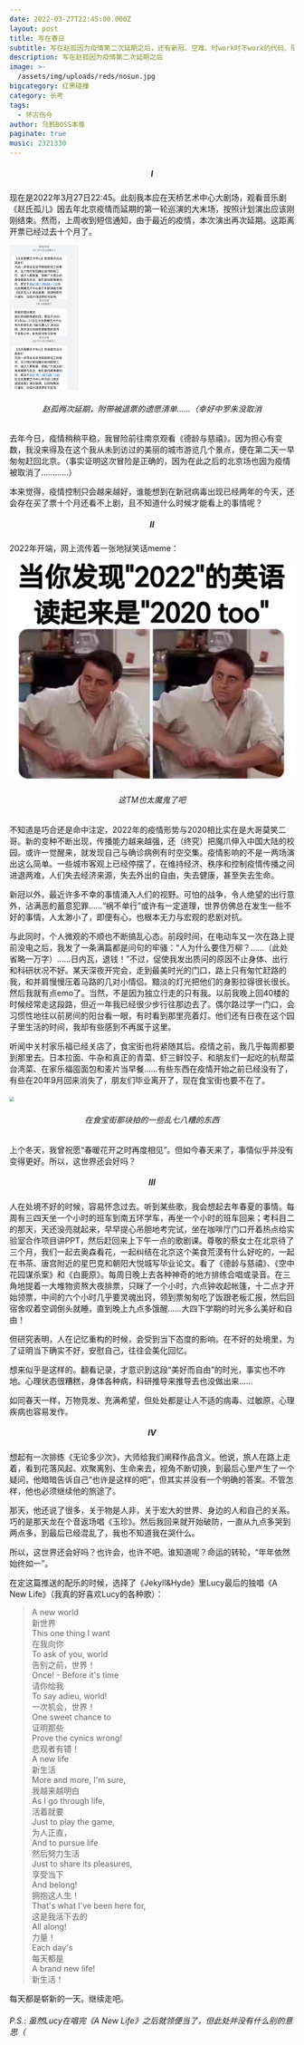 ```yaml
---
date: 2022-03-27T22:45:00.000Z
layout: post
title: 写在春日
subtitle: 写在赵孤因为疫情第二次延期之后，还有新冠、空难、时work时不work的代码、随时没电的电动车、重感冒、阻隔在大陆两端的挚友、孤独与无法获得的恋情、流逝的时光
description: 写在赵孤因为疫情第二次延期之后
image: >-
  /assets/img/uploads/reds/nosun.jpg
bigcategory: 红黑碰撞
category: 长考
tags:
  - 怀古伤今
author: 乌鸦BOSS本尊
paginate: true
music: 2321330
---
```

##### <center>I</center>

现在是2022年3月27日22:45。此刻我本应在天桥艺术中心大剧场，观看音乐剧《赵氏孤儿》因去年北京疫情而延期的第一轮巡演的大末场，按照计划演出应该刚刚结束。然而，上周收到短信通知，由于最近的疫情，本次演出再次延期。这距离开票已经过去十个月了。

<img src="../assets/img/uploads/reds/cancel-message.jpg" style="zoom:25%;" />

###### <center>赵孤两次延期，附带被退票的遗愿清单……（幸好中罗朱没取消</center>

去年今日，疫情稍稍平稳，我冒险前往南京观看《德龄与慈禧》。因为担心有变数，我没来得及在这个我从未到访过的美丽的城市游览几个景点，便在第二天一早匆匆赶回北京。（事实证明这次冒险是正确的，因为在此之后的北京场也因为疫情被取消了…………）

本来觉得，疫情控制只会越来越好，谁能想到在新冠病毒出现已经两年的今天，还会存在买了票十个月还看不上剧，且不知道什么时候才能看上的事情呢？



##### <center>II</center>

2022年开端，网上流传着一张地狱笑话meme：

<img src="../assets/img/uploads/reds/2022meme.jpg" style="zoom:50%;" />

###### <center>这TM也太魔鬼了吧</center>

不知道是巧合还是命中注定，2022年的疫情形势与2020相比实在是大哥莫笑二哥。新的变种不断出现，传播能力越来越强，还（终究）把魔爪伸入中国大陆的校园。或许一觉醒来，就发现自己与确诊病例有时空交集。疫情影响的不是一两场演出这么简单。一些城市客观上已经停摆了，在维持经济、秩序和控制疫情传播之间进退两难，人们失去经济来源，失去外出的自由，失去健康，甚至失去生命。

新冠以外，最近许多不幸的事情涌入人们的视野。可怕的战争，令人绝望的出行意外，沾满恶的蓄意犯罪……“祸不单行”或许有一定道理，世界仿佛总在发生一些不好的事情，人太渺小了，即便有心，也根本无力与宏观的悲剧对抗。

与此同时，个人微观的不顺也不断搞乱心态。前段时间，在电动车又一次在路上提前没电之后，我发了一条满篇都是问句的牢骚：“人为什么要住万柳？……（此处省略一万字）……日内瓦，退钱！”不过，促使我发出质问的原因不止身体、出行和科研状况不好。某天深夜开完会，走到最美时光的门口，路上只有匆忙赶路的我，和并肩慢慢压着马路的几对小情侣。黯淡的灯光把他们的身影拉得很长很长。然后我就有点emo了。当然，不是因为独立行走的只有我。以前我晚上回40楼的时候经常走这段路，但近一年我已经很少步行往那边去了。偶尔路过学一门口，会习惯性地往以前房间的阳台看一眼，有时看到那里亮着灯。他们还有日夜在这个园子里生活的时间，我却有些感到不再属于这里。

听闻中关村家乐福已经关店了，食宝街也将紧随其后。疫情之前，我几乎每周都要到那里去。日本拉面、牛杂和真正的青菜、虾三鲜饺子、和朋友们一起吃的杭帮菜台湾菜、在家乐福囤面包和麦片当早餐……有些东西在疫情开始之前已经没有了，有些在20年9月回来消失了，朋友们毕业离开了，现在食宝街也要不在了。

<img src="../assets/img/uploads/reds/shibaojie.jpg" style="zoom:50%;" />

###### <center>在食宝街那块拍的一些乱七八糟的东西</center>

上个冬天，我曾祝愿“春暖花开之时再度相见”。但如今春天来了，事情似乎并没有变得更好。所以，这世界还会好吗？



##### <center>III</center>

人在处境不好的时候，容易怀念过去。听到某些歌，我会想起去年春夏的事情。每周有三四天坐一个小时的班车到南五环学车，再坐一个小时的班车回来；考科目二的那天，天还没亮就起来，早早提心吊胆地考完试，坐在咖啡厅门口开着热点给实验室合作项目讲PPT，然后赶回来上下午一点的歌剧课。尊敬的蔡女士在北京待了三个月，我们一起去奥森看花，一起纠结在北京这个美食荒漠有什么好吃的，一起在书茶、唐宫附近的星巴克和朝阳大悦城写毕业论文。看了《德龄与慈禧》、《空中花园谋杀案》和《白鹿原》。每周日晚上去各种神奇的地方排练合唱或录音。在三角地提着一大堆物资熬大夜排票，只眯了一个小时，六点钟收起帐篷，十二点才开始领票，中间的六个小时几乎要灵魂出窍，领到票匆匆吃了饭跟老板汇报，然后回宿舍叹着空调倒头就睡，直到晚上九点多饿醒……大四下学期的时光多么美好和自由！

但研究表明，人在记忆重构的时候，会受到当下态度的影响。在不好的处境里，为了证明当下确实不好，安慰自己，往往会美化回忆。

想来似乎是这样的。翻看记录，才意识到这段“美好而自由”的时光，事实也不咋地。心理状态很糟糕，身体各种病，科研推导来推导去也没做出来……

如同春天一样，万物竞发、充满希望，但处处都是让人不适的病毒、过敏原，心理疾病也容易发作。



##### <center>IV</center>

想起有一次排练《无论多少次》，大师给我们阐释作品含义。他说，旅人在路上走着，看到花落风起、欢聚离别、生命来去，视角不断切换，到最后心里产生了一个疑问，他暗暗告诉自己“也许是这样的吧”，但其实并没有一个明确的答案。不管怎样，他也必须继续他的旅途了。

那天，他还说了很多，关于物是人非，关于宏大的世界、身边的人和自己的关系。巧的是那天龙在个音返场唱《玉珍》。然后我回来就开始破防，一直从九点多哭到两点多，到最后已经混乱了，我也不知道我在哭什么。

所以，这世界还会好吗？也许会，也许不吧。谁知道呢？命运的转轮，“年年依然始终如一”。

在定这篇推送的配乐的时候，选择了《Jekyll&Hyde》里Lucy最后的独唱《A New Life》（我真的好喜欢Lucy的各种歌）：

> A new world<br>
> 新世界<br>
> This one thing I want<br>
> 在我向你<br>
> To ask of you, world<br>
> 告别之前，世界！<br>
> Once! - Before it's time<br>
> 请你给我<br>
> To say adieu, world!<br>
> 一次机会，世界！<br>
> One sweet chance to<br>
> 证明那些<br>
> Prove the cynics wrong!<br>
> 悲观者有错！<br>
> A new life<br>
> 新生活<br>
> More and more, I'm sure,<br>
> 我越来越明白<br>
> As I go through life,<br>
> 活着就要<br>
> Just to play the game,<br>
> 为人正直，<br>
> And to pursue life<br>
> 然后努力生活<br>
> Just to share its pleasures,<br>
> 享受当下<br>
> And belong!<br>
> 拥抱这人生！<br>
> That's what I've been here for,<br>
> 这是我活下去的<br>
> All along!<br>
> 力量！<br>
> Each day's<br>
> 每天都是<br>
> A brand new life!<br>
> 新生活！<br>

每天都是崭新的一天。继续走吧。



###### P.S.: 虽然Lucy在唱完《A New Life》之后就领便当了，但此处并没有什么别的意思（

